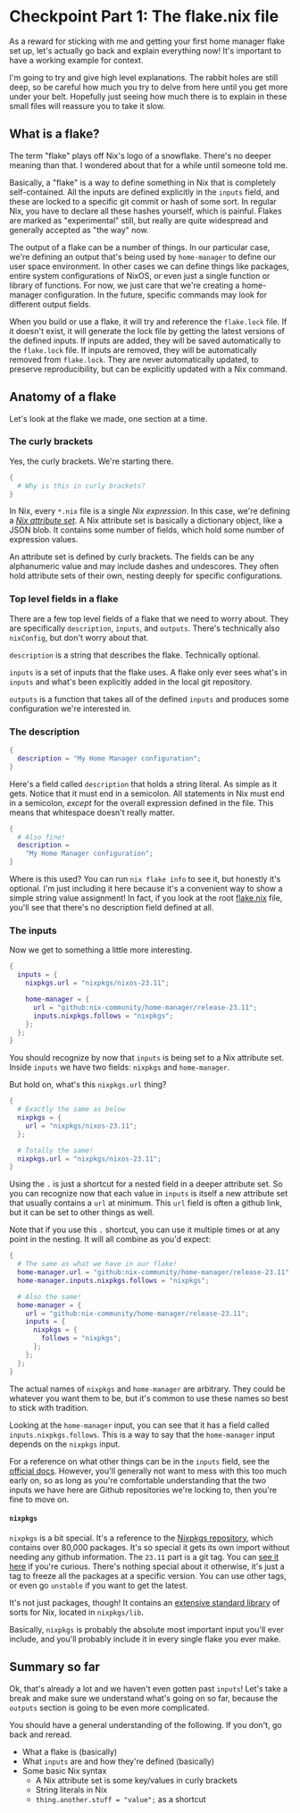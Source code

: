 # Checkpoint Part 1: The flake.nix file

As a reward for sticking with me and getting your first home manager flake set
up, let's actually go back and explain everything now!  It's important to have
a working example for context.

I'm going to try and give high level explanations.  The rabbit holes are still
deep, so be careful how much you try to delve from here until you get more under
your belt.  Hopefully just seeing how much there is to explain in these small
files will reassure you to take it slow.

## What is a flake?

The term "flake" plays off Nix's logo of a snowflake.  There's no deeper
meaning than that.  I wondered about that for a while until someone told me.

Basically, a "flake" is a way to define something in Nix that is completely
self-contained.  All the inputs are defined explicitly in the `inputs` field,
and these are locked to a specific git commit or hash of some sort.  In regular
Nix, you have to declare all these hashes yourself, which is painful.  Flakes
are marked as "experimental" still, but really are quite widespread and
generally accepted as "the way" now.

The output of a flake can be a number of things.  In our particular case, we're
defining an output that's being used by `home-manager` to define our user space
environment.  In other cases we can define things like packages, entire system
configurations of NixOS, or even just a single function or library of functions.
For now, we just care that we're creating a home-manager configuration.  In the
future, specific commands may look for different output fields.

When you build or use a flake, it will try and reference the `flake.lock` file.
If it doesn't exist, it will generate the lock file by getting the latest
versions of the defined inputs.  If inputs are added, they will be saved
automatically to the `flake.lock` file.  If inputs are removed, they will be
automatically removed from `flake.lock`.  They are never automatically updated,
to preserve reproducibility, but can be explicitly updated with a Nix command.

## Anatomy of a flake

Let's look at the flake we made, one section at a time.

### The curly brackets

Yes, the curly brackets.  We're starting there.

```nix
{
  # Why is this in curly brackets?
}
```

In Nix, every `*.nix` file is a single *Nix expression*.  In this case, we're
defining a [*Nix attribute set*](https://nixos.org/manual/nix/stable/language/values.html#attribute-set).
A Nix attribute set is basically a dictionary object, like a JSON blob.  It
contains some number of fields, which hold some number of expression values.

An attribute set is defined by curly brackets.  The fields can be any
alphanumeric value and may include dashes and undescores.  They often hold
attribute sets of their own, nesting deeply for specific configurations.

### Top level fields in a flake

There are a few top level fields of a flake that we need to worry about.  They
are specifically `description`, `inputs`, and `outputs`.  There's technically
also `nixConfig`, but don't worry about that.

`description` is a string that describes the flake.  Technically optional.

`inputs` is a set of inputs that the flake uses.  A flake only ever sees what's
in `inputs` and what's been explicitly added in the local git repository.

`outputs` is a function that takes all of the defined `inputs` and produces
some configuration we're interested in.

### The description

```nix
{
  description = "My Home Manager configuration";
}
```

Here's a field called `description` that holds a string literal.  As simple as
it gets.  Notice that it must end in a semicolon.  All statements in Nix must
end in a semicolon, *except* for the overall expression defined in the file.
This means that whitespace doesn't really matter.

```nix
{
  # Also fine!
  description =
    "My Home Manager configuration";
}
```

Where is this used?  You can run `nix flake info` to see it, but honestly
it's optional.  I'm just including it here because it's a convenient way to
show a simple string value assignment!
In fact, if you look at the root [flake.nix](./flake.nix) file, you'll see that
there's no description field defined at all.

### The inputs

Now we get to something a little more interesting.

```nix
{
  inputs = {
    nixpkgs.url = "nixpkgs/nixos-23.11";

    home-manager = {
      url = "github:nix-community/home-manager/release-23.11";
      inputs.nixpkgs.follows = "nixpkgs";
    };
  };
}
```

You should recognize by now that `inputs` is being set to a Nix attribute set.
Inside `inputs` we have two fields: `nixpkgs` and `home-manager`.

But hold on, what's this `nixpkgs.url` thing?

```nix
{
  # Exactly the same as below
  nixpkgs = {
    url = "nixpkgs/nixos-23.11";
  };

  # Totally the same!
  nixpkgs.url = "nixpkgs/nixos-23.11";
}
```

Using the `.` is just a shortcut for a nested field in a deeper attribute set.
So you can recognize now that each value in `inputs` is itself a new attribute
set that usually contains a `url` at minimum.  This `url` field is often a
github link, but it can be set to other things as well.

Note that if you use this `.` shortcut, you can use it multiple times or at any
point in the nesting.  It will all combine as you'd expect:

```nix
{
  # The same as what we have in our flake!
  home-manager.url = "github:nix-community/home-manager/release-23.11";
  home-manager.inputs.nixpkgs.follows = "nixpkgs";

  # Also the same!
  home-manager = {
    url = "github:nix-community/home-manager/release-23.11";
    inputs = {
      nixpkgs = {
        follows = "nixpkgs";
      };
    };
  };
}
```

The actual names of `nixpkgs` and `home-manager` are arbitrary.  They could be
whatever you want them to be, but it's common to use these names so best to
stick with tradition.

Looking at the `home-manager` input, you can see that it has a field called
`inputs.nixpkgs.follows`.  This is a way to say that the `home-manager` input
depends on the `nixpkgs` input.

For a reference on what other things can be in the `inputs` field, see the
[official docs](https://nixos.org/manual/nix/stable/command-ref/new-cli/nix3-flake.html#flake-inputs).
However, you'll generally not want to mess with this too much early on, so as
long as you're comfortable understanding that the two inputs we have here are
Github repositories we're locking to, then you're fine to move on.

#### `nixpkgs`

`nixpkgs` is a bit special.  It's a reference to the [Nixpkgs repository](https://github.com/NixOS/nixpkgs),
which contains over 80,000 packages.  It's so special it gets its own import
without needing any github information.  The `23.11` part is a git tag.  You can
[see it here](https://github.com/NixOS/nixpkgs/releases/tag/23.11) if you're
curious.  There's nothing special about it otherwise, it's just a tag to freeze
all the packages at a specific version.  You can use other tags, or even go
`unstable` if you want to get the latest.

It's not just packages, though!  It contains an [extensive standard library](https://nixos.org/manual/nixpkgs/stable/#sec-functions-library)
of sorts for Nix, located in `nixpkgs/lib`.

Basically, `nixpkgs` is probably the absolute most important input you'll ever
include, and you'll probably include it in every single flake you ever make.

## Summary so far

Ok, that's already a lot and we haven't even gotten past `inputs`!  Let's take
a break and make sure we understand what's going on so far, because the
`outputs` section is going to be even more complicated.

You should have a general understanding of the following. If you don't, go back
and reread.

- What a flake is (basically)
- What `inputs` are and how they're defined (basically)
- Some basic Nix syntax
  - A Nix attribute set is some key/values in curly brackets
  - String literals in Nix
  - `thing.another.stuff = "value";` as a shortcut
